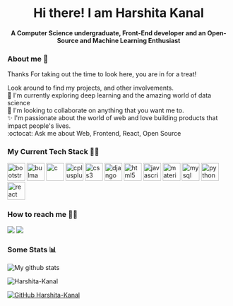 
<h1 align="center">Hi there! I am Harshita Kanal </h1>
<h4 align = "center">A Computer Science undergraduate, Front-End developer and an Open-Source and Machine Learning Enthusiast</h4>

### About me :girl:
Thanks For taking out the time to look here, you are in for a treat!<br>

Look around to find my projects, and other involvements.<br>
🔭 I'm currently exploring deep learning and the amazing world of data science <br>
🌱 I'm looking to collaborate on anything that you want me to. <br>
✨ I'm passionate about the world of web and love building products that impact people's lives.  <br>
:octocat: Ask me about Web, Frontend, React, Open Source

### My Current Tech Stack :woman_technologist:

<p align="left"><img src="https://devicons.github.io/devicon/devicon.git/icons/bootstrap/bootstrap-plain.svg" alt="bootstrap" width="40" height="40"/> <img src="https://raw.githubusercontent.com/gilbarbara/logos/804dc257b59e144eaca5bc6ffd16949752c6f789/logos/bulma.svg" alt="bulma" width="40" height="40"/> <img src="https://devicons.github.io/devicon/devicon.git/icons/c/c-original.svg" alt="c" width="40" height="40"/> <img src="https://devicons.github.io/devicon/devicon.git/icons/cplusplus/cplusplus-original.svg" alt="cplusplus" width="40" height="40"/> <img src="https://devicons.github.io/devicon/devicon.git/icons/css3/css3-original-wordmark.svg" alt="css3" width="40" height="40"/> <img src="https://devicons.github.io/devicon/devicon.git/icons/django/django-original.svg" alt="django" width="40" height="40"/> <img src="https://devicons.github.io/devicon/devicon.git/icons/html5/html5-original-wordmark.svg" alt="html5" width="40" height="40"/> <img src="https://devicons.github.io/devicon/devicon.git/icons/javascript/javascript-original.svg" alt="javascript" width="40" height="40"/> <img src="https://raw.githubusercontent.com/prplx/svg-logos/5585531d45d294869c4eaab4d7cf2e9c167710a9/svg/materialize.svg" alt="materialize" width="40" height="40"/> <img src="https://devicons.github.io/devicon/devicon.git/icons/mysql/mysql-original-wordmark.svg" alt="mysql" width="40" height="40"/> <img src="https://devicons.github.io/devicon/devicon.git/icons/python/python-original.svg" alt="python" width="40" height="40"/> <img src="https://devicons.github.io/devicon/devicon.git/icons/react/react-original-wordmark.svg" alt="react" width="40" height="40"/>


### How to reach me :running_woman:
<!--:mailbox_closed: *[Twitter](https://twitter.com/harshita_kanal)*<br>
:envelope: *[LinkedIn](https://www.linkedin.com/in/harshita-kanal-400563166/)*<br>
-->
<p align = "center">
  
[<img src="https://img.shields.io/badge/linkedin-%230077B5.svg?&style=for-the-badge&logo=linkedin&logoColor=white" />](https://www.linkedin.com/in/harshita-kanal-400563166/)
[<img src="https://img.shields.io/badge/twitter-%231DA1F2.svg?&style=for-the-badge&logo=twitter&logoColor=white" />](https://twitter.com/harshita_kanal) 

</p>


### Some Stats :bar_chart:

![My github stats](https://github-readme-stats.vercel.app/api?username=Harshita-Kanal&count_private=true&hide=stars,issues&show_icons=true) <br>

<img src="https://komarev.com/ghpvc/?username=Harshita-Kanal&label=Views&color=blue&style=plastic" alt="Harshita-Kanal" />

[![GitHub Harshita-Kanal](https://img.shields.io/github/followers/Harshita-Kanal?label=follow&style=social)](https://github.com/Harshita-Kanal)

<!--
**Harshita-Kanal/Harshita-Kanal** is a ✨ _special_ ✨ repository because its `README.md` (this file) appears on your GitHub profile.
<!--
Here are some ideas to get you started:
-->

<!--
-  I’m currently working on ...
-  I’m currently learning ...
- 👯 I’m looking to collaborate on ...
- 🤔 I’m looking for help with ...
- 💬 Ask me about ...
-  How to reach me: ...
- 😄 Pronouns: ...
- ⚡ Fun fact: ...
-->
